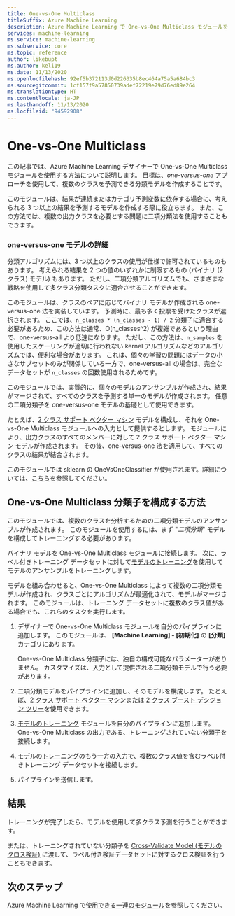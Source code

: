 ```yaml
---
title: One-vs-One Multiclass
titleSuffix: Azure Machine Learning
description: Azure Machine Learning で One-vs-One Multiclass モジュールを使用して、二項分類モデルのアンサンブルから多クラス分類モデルを作成する方法を説明します。
services: machine-learning
ms.service: machine-learning
ms.subservice: core
ms.topic: reference
author: likebupt
ms.author: keli19
ms.date: 11/13/2020
ms.openlocfilehash: 92ef5b372113d0d226335b8ec464a75a5a684bc3
ms.sourcegitcommit: 1cf157f9a57850739adef72219e79d76ed89e264
ms.translationtype: HT
ms.contentlocale: ja-JP
ms.lasthandoff: 11/13/2020
ms.locfileid: "94592908"
---
```

# <a name="one-vs-one-multiclass"></a>One-vs-One Multiclass

この記事では、Azure Machine Learning デザイナーで One-vs-One Multiclass モジュールを使用する方法について説明します。 目標は、*one-versus-one* アプローチを使用して、複数のクラスを予測できる分類モデルを作成することです。

このモジュールは、結果が連続またはカテゴリ予測変数に依存する場合に、考えられる 3 つ以上の結果を予測するモデルを作成する際に役立ちます。 また、この方法では、複数の出力クラスを必要とする問題に二項分類法を使用することもできます。

### <a name="more-about-one-versus-one-models"></a>one-versus-one モデルの詳細

分類アルゴリズムには、3 つ以上のクラスの使用が仕様で許可されているものもあります。 考えられる結果を 2 つの値のいずれかに制限するもの (バイナリ (2 クラス) モデル) もあります。 ただし、二項分類アルゴリズムでも、さまざまな戦略を使用して多クラス分類タスクに適合させることができます。 

このモジュールは、クラスのペアに応じてバイナリ モデルが作成される one-versus-one 法を実装しています。 予測時に、最も多く投票を受けたクラスが選択されます。 ここでは、`n_classes * (n_classes - 1) / 2` 分類子に適合する必要があるため、この方法は通常、O(n_classes^2) が複雑であるという理由で、one-versus-all より低速になります。 ただし、この方法は、`n_samples` を使用したスケーリングが適切に行われない kernel アルゴリズムなどのアルゴリズムでは、便利な場合があります。 これは、個々の学習の問題にはデータの小さなサブセットのみが関係している一方で、one-versus-all の場合は、完全なデータセットが `n_classes` の回数使用されるためです。

このモジュールでは、実質的に、個々のモデルのアンサンブルが作成され、結果がマージされて、すべてのクラスを予測する単一のモデルが作成されます。 任意の二項分類子を one-versus-one モデルの基礎として使用できます。  

たとえば、[2 クラス サポート ベクター マシン](two-class-support-vector-machine.md) モデルを構成し、それを One-vs-One Multiclass モジュールへの入力として提供するとします。 モジュールにより、出力クラスのすべてのメンバーに対して 2 クラス サポート ベクター マシン モデルが作成されます。 その後、one-versus-one 法を適用して、すべてのクラスの結果が結合されます。  

このモジュールでは sklearn の OneVsOneClassifier が使用されます。詳細については、[こちら](https://scikit-learn.org/stable/modules/generated/sklearn.multiclass.OneVsOneClassifier.html)を参照してください。

## <a name="how-to-configure-the-one-vs-one-multiclass-classifier"></a>One-vs-One Multiclass 分類子を構成する方法  

このモジュールでは、複数のクラスを分析するための二項分類モデルのアンサンブルが作成されます。 このモジュールを使用するには、まず "*二項分類*" モデルを構成してトレーニングする必要があります。 

バイナリ モデルを One-vs-One Multiclass モジュールに接続します。 次に、ラベル付きトレーニング データセットに対して[モデルのトレーニング](train-model.md)を使用してモデルのアンサンブルをトレーニングします。

モデルを組み合わせると、One-vs-One Multiclass によって複数の二項分類モデルが作成され、クラスごとにアルゴリズムが最適化されて、モデルがマージされます。 このモジュールは、トレーニング データセットに複数のクラス値がある場合でも、これらのタスクを実行します。

1. デザイナーで One-vs-One Multiclass モジュールを自分のパイプラインに追加します。 このモジュールは、 **[Machine Learning] - [初期化]** の **[分類]** カテゴリにあります。

   One-vs-One Multiclass 分類子には、独自の構成可能なパラメーターがありません。 カスタマイズは、入力として提供される二項分類モデルで行う必要があります。

2. 二項分類モデルをパイプラインに追加し、そのモデルを構成します。 たとえば、[2 クラス サポート ベクター マシン](two-class-support-vector-machine.md)または [2 クラス ブースト デシジョン ツリー](two-class-boosted-decision-tree.md)を使用できます。

3. [モデルのトレーニング](train-model.md) モジュールを自分のパイプラインに追加します。 One-vs-One Multiclass の出力である、トレーニングされていない分類子を接続します。

4. [モデルのトレーニング](train-model.md)のもう一方の入力で、複数のクラス値を含むラベル付きトレーニング データセットを接続します。

5. パイプラインを送信します。

## <a name="results"></a>結果

トレーニングが完了したら、モデルを使用して多クラス予測を行うことができます。

または、トレーニングされていない分類子を [Cross-Validate Model (モデルのクロス検証)](cross-validate-model.md) に渡して、ラベル付き検証データセットに対するクロス検証を行うこともできます。


## <a name="next-steps"></a>次のステップ

Azure Machine Learning で[使用できる一連のモジュール](module-reference.md)を参照してください。 
